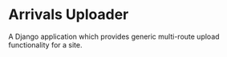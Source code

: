 # Arrivals Uploader

A Django application which provides generic multi-route upload functionality
for a site.
